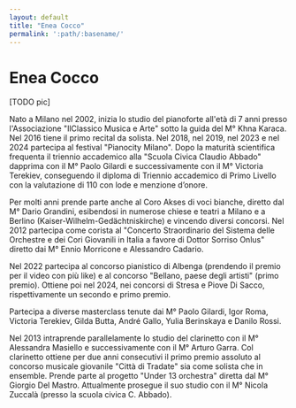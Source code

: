 ```yaml
---
layout: default
title: "Enea Cocco"
permalink: ':path/:basename/'
---
```


# Enea Cocco
[TODO pic]

Nato a Milano nel 2002, inizia lo studio del pianoforte all'età di 7 anni presso l'Associazione "IlClassico Musica e Arte" sotto la guida del M° Khna Karaca. Nel 2016 tiene il primo recital da solista. Nel 2018, nel 2019, nel 2023 e nel 2024 partecipa al festival "Pianocity Milano". Dopo la maturità scientifica frequenta il triennio accademico alla "Scuola Civica Claudio Abbado" dapprima con il M° Paolo Gilardi e successivamente con il M° Victoria Terekiev, conseguendo il diploma di Triennio accademico di Primo Livello con la valutazione di 110 con lode e menzione d’onore.

Per molti anni prende parte anche al Coro Akses di voci bianche, diretto dal M° Dario Grandini, esibendosi in numerose chiese e teatri a Milano e a Berlino (Kaiser-Wilhelm-Gedächtniskirche) e vincendo diversi concorsi. Nel 2012 partecipa come corista al "Concerto Straordinario del Sistema delle Orchestre e dei Cori Giovanili in Italia a favore di Dottor Sorriso Onlus" diretto dai M° Ennio Morricone e Alessandro Cadario.

Nel 2022 partecipa al concorso pianistico di Albenga (prendendo il premio per il video con più like) e al concorso "Bellano, paese degli artisti" (primo premio). Ottiene poi nel 2024, nei concorsi di Stresa e Piove Di Sacco, rispettivamente un secondo e primo premio.

Partecipa a diverse masterclass tenute dai M° Paolo Gilardi, Igor Roma, Victoria Terekiev, Gilda Butta, André Gallo, Yulia Berinskaya e Danilo Rossi.

Nel 2013 intraprende parallelamente lo studio del clarinetto con il M° Alessandra Masiello e successivamente con il M° Arturo Garra. Col clarinetto ottiene per due anni consecutivi il primo premio assoluto al concorso musicale giovanile "Città di Tradate" sia come solista che in ensemble. Prende parte al progetto "Under 13 orchestra" diretta dal M° Giorgio Del Mastro. Attualmente prosegue il suo studio con il M° Nicola Zuccalà (presso la scuola civica C. Abbado).
